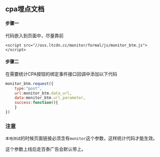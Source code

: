 ## cpa埋点文档

#### 步骤一

代码嵌入到页面中，尽量靠前

```
<script src="//oss.ltcdn.cc/monitor/formal/js/monitor_btm.js"></script>
```



#### 步骤二

在需要统计CPA按钮的绑定事件接口回调中添加以下代码

```javascript
monitor_btm.request({
    type:"post",
    url:monitor_btm.data_url,
    data:monitor_btm.url_parameter,
    success:function(){
    }
})
```



### 注意

`本地测试`的时候页面链接必须含有`monitor`这个参数，这样统计代码才能生效。

这个参数上线后走百泰广告会默认带上。

